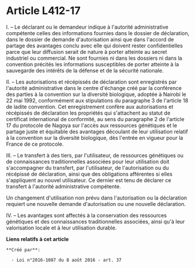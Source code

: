 # Article L412-17

I. – Le déclarant ou le demandeur indique à l'autorité administrative compétente celles des informations fournies dans le
dossier de déclaration, dans le dossier de demande d'autorisation ainsi que dans l'accord de partage des avantages conclu
avec elle qui doivent rester confidentielles parce que leur diffusion serait de nature à porter atteinte au secret industriel
ou commercial. Ne sont fournies ni dans les dossiers ni dans la convention précités les informations susceptibles de porter
atteinte à la sauvegarde des intérêts de la défense et de la sécurité nationale.

II. – Les autorisations et récépissés de déclaration sont enregistrés par l'autorité administrative dans le centre d'échange
créé par la conférence des parties à la convention sur la diversité biologique, adoptée à Nairobi le 22 mai 1992,
conformément aux stipulations du paragraphe 3 de l'article 18 de ladite convention. Cet enregistrement confère aux
autorisations et récépissés de déclaration les propriétés qui s'attachent au statut de certificat international de
conformité, au sens du paragraphe 2 de l'article 17 du protocole de Nagoya sur l'accès aux ressources génétiques et le
partage juste et équitable des avantages découlant de leur utilisation relatif à la convention sur la diversité biologique,
dès l'entrée en vigueur pour la France de ce protocole.

III. – Le transfert à des tiers, par l'utilisateur, de ressources génétiques ou de connaissances traditionnelles associées
pour leur utilisation doit s'accompagner du transfert, par l'utilisateur, de l'autorisation ou du récépissé de déclaration,
ainsi que des obligations afférentes si elles s'appliquent au nouvel utilisateur. Ce dernier est tenu de déclarer ce
transfert à l'autorité administrative compétente.

Un changement d'utilisation non prévu dans l'autorisation ou la déclaration requiert une nouvelle demande d'autorisation ou
une nouvelle déclaration.

IV. – Les avantages sont affectés à la conservation des ressources génétiques et des connaissances traditionnelles associées,
ainsi qu'à leur valorisation locale et à leur utilisation durable.

**Liens relatifs à cet article**

	**Créé par**:

	  - Loi n°2016-1087 du 8 août 2016 - art. 37
